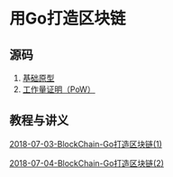 # 用Go打造区块链

## 源码

1. [基础原型][1]
2. [工作量证明（PoW）][2]


## 教程与讲义

[2018-07-03-BlockChain-Go打造区块链(1)][11]

[2018-07-04-BlockChain-Go打造区块链(2)][12]


[1]:https://github.com/FLHonker/go-BlockChain/tree/part_1
[2]:https://github.com/FLHonker/go-BlockChain/tree/part_2


[11]:https://github.com/FLHonker/go-BlockChain/blob/part_3/2018-07-03-BlockChain-Go%E6%89%93%E9%80%A0%E5%8C%BA%E5%9D%97%E9%93%BE(1).md
[12]:https://github.com/FLHonker/go-BlockChain/blob/part_2/2018-07-04-BlockChain-Go%E6%89%93%E9%80%A0%E5%8C%BA%E5%9D%97%E9%93%BE(2).md
